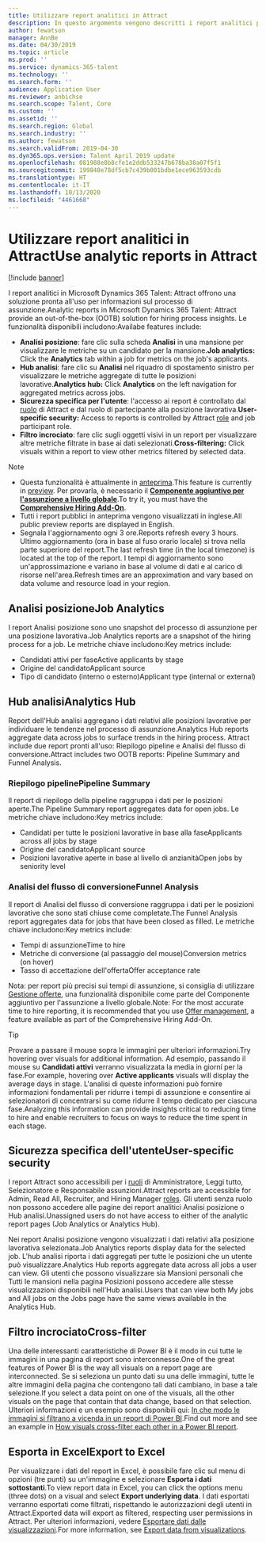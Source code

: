 ```yaml
---
title: Utilizzare report analitici in Attract
description: In questo argomento vengono descritti i report analitici per il processo di assunzione in Microsoft Dynamics 365 Talent - Attract
author: fewatson
manager: AnnBe
ms.date: 04/30/2019
ms.topic: article
ms.prod: ''
ms.service: dynamics-365-talent
ms.technology: ''
ms.search.form: ''
audience: Application User
ms.reviewer: anbichse
ms.search.scope: Talent, Core
ms.custom: ''
ms.assetid: ''
ms.search.region: Global
ms.search.industry: ''
ms.author: fewatson
ms.search.validFrom: 2019-04-30
ms.dyn365.ops.version: Talent April 2019 update
ms.openlocfilehash: 081988e8b8cfe1e2ddb533247b678ba38a07f5f1
ms.sourcegitcommit: 199848e78df5cb7c439b001bdbe1ece963593cdb
ms.translationtype: HT
ms.contentlocale: it-IT
ms.lasthandoff: 10/13/2020
ms.locfileid: "4461668"
---
```

# <a name="use-analytic-reports-in-attract"></a><span data-ttu-id="528ec-103">Utilizzare report analitici in Attract</span><span class="sxs-lookup"><span data-stu-id="528ec-103">Use analytic reports in Attract</span></span>

[!include [banner](includes/banner.md)]

<span data-ttu-id="528ec-104">I report analitici in Microsoft Dynamics 365 Talent: Attract offrono una soluzione pronta all'uso per informazioni sul processo di assunzione.</span><span class="sxs-lookup"><span data-stu-id="528ec-104">Analytic reports in Microsoft Dynamics 365 Talent: Attract provide an out-of-the-box (OOTB) solution for hiring process insights.</span></span> <span data-ttu-id="528ec-105">Le funzionalità disponibili includono:</span><span class="sxs-lookup"><span data-stu-id="528ec-105">Availabe features include:</span></span>

- <span data-ttu-id="528ec-106">**Analisi posizione**: fare clic sulla scheda **Analisi** in una mansione per visualizzare le metriche su un candidato per la mansione.</span><span class="sxs-lookup"><span data-stu-id="528ec-106">**Job analytics:** Click the **Analytics** tab within a job for metrics on the job's applicants.</span></span>
- <span data-ttu-id="528ec-107">**Hub analisi**: fare clic su **Analisi** nel riquadro di spostamento sinistro per visualizzare le metriche aggregate di tutte le posizioni lavorative.</span><span class="sxs-lookup"><span data-stu-id="528ec-107">**Analytics hub:** Click **Analytics** on the left navigation for aggregated metrics across jobs.</span></span>
- <span data-ttu-id="528ec-108">**Sicurezza specifica per l'utente**: l'accesso ai report è controllato dal [ruolo](security-attract.md) di Attract e dal ruolo di partecipante alla posizione lavorativa.</span><span class="sxs-lookup"><span data-stu-id="528ec-108">**User-specific security:** Access to reports is controlled by Attract [role](security-attract.md) and job participant role.</span></span>
- <span data-ttu-id="528ec-109">**Filtro incrociato**: fare clic sugli oggetti visivi in un report per visualizzare altre metriche filtrate in base ai dati selezionati.</span><span class="sxs-lookup"><span data-stu-id="528ec-109">**Cross-filtering:** Click visuals within a report to view other metrics filtered by selected data.</span></span>

>[!NOTE] 
>- <span data-ttu-id="528ec-110">Questa funzionalità è attualmente in [anteprima](access-preview-feature.md).</span><span class="sxs-lookup"><span data-stu-id="528ec-110">This feature is currently in [preview](access-preview-feature.md).</span></span> <span data-ttu-id="528ec-111">Per provarla, è necessario il [**Componente aggiuntivo per l'assunzione a livello globale**](attract-comprehensive-hiring.md).</span><span class="sxs-lookup"><span data-stu-id="528ec-111">To try it, you must have the [**Comprehensive Hiring Add-On**](attract-comprehensive-hiring.md).</span></span>
>- <span data-ttu-id="528ec-112">Tutti i report pubblici in anteprima vengono visualizzati in inglese.</span><span class="sxs-lookup"><span data-stu-id="528ec-112">All public preview reports are displayed in English.</span></span>
>- <span data-ttu-id="528ec-113">Segnala l'aggiornamento ogni 3 ore.</span><span class="sxs-lookup"><span data-stu-id="528ec-113">Reports refresh every 3 hours.</span></span> <span data-ttu-id="528ec-114">Ultimo aggiornamento (ora in base al fuso orario locale) si trova nella parte superiore del report.</span><span class="sxs-lookup"><span data-stu-id="528ec-114">The last refresh time (in the local timezone) is located at the top of the report.</span></span> <span data-ttu-id="528ec-115">I tempi di aggiornamento sono un'approssimazione e variano in base al volume di dati e al carico di risorse nell'area.</span><span class="sxs-lookup"><span data-stu-id="528ec-115">Refresh times are an approximation and vary based on data volume and resource load in your region.</span></span>

## <a name="job-analytics"></a><span data-ttu-id="528ec-116">Analisi posizione</span><span class="sxs-lookup"><span data-stu-id="528ec-116">Job Analytics</span></span>

<span data-ttu-id="528ec-117">I report Analisi posizione sono uno snapshot del processo di assunzione per una posizione lavorativa.</span><span class="sxs-lookup"><span data-stu-id="528ec-117">Job Analytics reports are a snapshot of the hiring process for a job.</span></span>  <span data-ttu-id="528ec-118">Le metriche chiave includono:</span><span class="sxs-lookup"><span data-stu-id="528ec-118">Key metrics include:</span></span>

- <span data-ttu-id="528ec-119">Candidati attivi per fase</span><span class="sxs-lookup"><span data-stu-id="528ec-119">Active applicants by stage</span></span>
- <span data-ttu-id="528ec-120">Origine del candidato</span><span class="sxs-lookup"><span data-stu-id="528ec-120">Applicant source</span></span>
- <span data-ttu-id="528ec-121">Tipo di candidato (interno o esterno)</span><span class="sxs-lookup"><span data-stu-id="528ec-121">Applicant type (internal or external)</span></span>

## <a name="analytics-hub"></a><span data-ttu-id="528ec-122">Hub analisi</span><span class="sxs-lookup"><span data-stu-id="528ec-122">Analytics Hub</span></span>

<span data-ttu-id="528ec-123">Report dell'Hub analisi aggregano i dati relativi alle posizioni lavorative per individuare le tendenze nel processo di assunzione.</span><span class="sxs-lookup"><span data-stu-id="528ec-123">Analytics Hub reports aggregate data across jobs to surface trends in the hiring process.</span></span> <span data-ttu-id="528ec-124">Attract include due report pronti all'uso: Riepilogo pipeline e Analisi del flusso di conversione.</span><span class="sxs-lookup"><span data-stu-id="528ec-124">Attract includes two OOTB reports: Pipeline Summary and Funnel Analysis.</span></span>

### <a name="pipeline-summary"></a><span data-ttu-id="528ec-125">Riepilogo pipeline</span><span class="sxs-lookup"><span data-stu-id="528ec-125">Pipeline Summary</span></span>

<span data-ttu-id="528ec-126">Il report di riepilogo della pipeline raggruppa i dati per le posizioni aperte.</span><span class="sxs-lookup"><span data-stu-id="528ec-126">The Pipeline Summary report aggregates data for open jobs.</span></span> <span data-ttu-id="528ec-127">Le metriche chiave includono:</span><span class="sxs-lookup"><span data-stu-id="528ec-127">Key metrics include:</span></span>

- <span data-ttu-id="528ec-128">Candidati per tutte le posizioni lavorative in base alla fase</span><span class="sxs-lookup"><span data-stu-id="528ec-128">Applicants across all jobs by stage</span></span>
- <span data-ttu-id="528ec-129">Origine del candidato</span><span class="sxs-lookup"><span data-stu-id="528ec-129">Applicant source</span></span>
- <span data-ttu-id="528ec-130">Posizioni lavorative aperte in base al livello di anzianità</span><span class="sxs-lookup"><span data-stu-id="528ec-130">Open jobs by seniority level</span></span>

### <a name="funnel-analysis"></a><span data-ttu-id="528ec-131">Analisi del flusso di conversione</span><span class="sxs-lookup"><span data-stu-id="528ec-131">Funnel Analysis</span></span>

<span data-ttu-id="528ec-132">Il report di Analisi del flusso di conversione raggruppa i dati per le posizioni lavorative che sono stati chiuse come completate.</span><span class="sxs-lookup"><span data-stu-id="528ec-132">The Funnel Analysis report aggregates data for jobs that have been closed as filled.</span></span> <span data-ttu-id="528ec-133">Le metriche chiave includono:</span><span class="sxs-lookup"><span data-stu-id="528ec-133">Key metrics include:</span></span>

- <span data-ttu-id="528ec-134">Tempi di assunzione</span><span class="sxs-lookup"><span data-stu-id="528ec-134">Time to hire</span></span>
- <span data-ttu-id="528ec-135">Metriche di conversione (al passaggio del mouse)</span><span class="sxs-lookup"><span data-stu-id="528ec-135">Conversion metrics (on hover)</span></span>
- <span data-ttu-id="528ec-136">Tasso di accettazione dell'offerta</span><span class="sxs-lookup"><span data-stu-id="528ec-136">Offer acceptance rate</span></span>

<span data-ttu-id="528ec-137">Nota: per report più precisi sui tempi di assunzione, si consiglia di utilizzare [Gestione offerte](offer-setup.md), una funzionalità disponibile come parte del Componente aggiuntivo per l'assunzione a livello globale.</span><span class="sxs-lookup"><span data-stu-id="528ec-137">Note: For the most accurate time to hire reporting, it is recommended that you use [Offer management](offer-setup.md), a feature available as part of the Comprehensive Hiring Add-On.</span></span>

>[!TIP] 
><span data-ttu-id="528ec-138">Provare a passare il mouse sopra le immagini per ulteriori informazioni.</span><span class="sxs-lookup"><span data-stu-id="528ec-138">Try hovering over visuals for additional information.</span></span> <span data-ttu-id="528ec-139">Ad esempio, passando il mouse su **Candidati attivi** verranno visualizzata la media in giorni per la fase.</span><span class="sxs-lookup"><span data-stu-id="528ec-139">For example, hovering over **Active applicants** visuals will display the average days in stage.</span></span> <span data-ttu-id="528ec-140">L'analisi di queste informazioni può fornire informazioni fondamentali per ridurre i tempi di assunzione e consentire ai selezionatori di concentrarsi su come ridurre il tempo dedicato per ciascuna fase.</span><span class="sxs-lookup"><span data-stu-id="528ec-140">Analyzing this information can provide insights critical to reducing time to hire and enable recruiters to focus on ways to reduce the time spent in each stage.</span></span>

## <a name="user-specific-security"></a><span data-ttu-id="528ec-141">Sicurezza specifica dell'utente</span><span class="sxs-lookup"><span data-stu-id="528ec-141">User-specific security</span></span>

<span data-ttu-id="528ec-142">I report Attract sono accessibili per i [ruoli](security-attract.md) di Amministratore, Leggi tutto, Selezionatore e Responsabile assunzioni.</span><span class="sxs-lookup"><span data-stu-id="528ec-142">Attract reports are accessible for Admin, Read All, Recruiter, and Hiring Manager [roles](security-attract.md).</span></span> <span data-ttu-id="528ec-143">Gli utenti senza ruolo non possono accedere alle pagine dei report analitici Analisi posizione o Hub analisi.</span><span class="sxs-lookup"><span data-stu-id="528ec-143">Unassigned users do not have access to either of the analytic report pages (Job Analytics or Analytics Hub).</span></span>

<span data-ttu-id="528ec-144">Nei report Analisi posizione vengono visualizzati i dati relativi alla posizione lavorativa selezionata.</span><span class="sxs-lookup"><span data-stu-id="528ec-144">Job Analytics reports display data for the selected job.</span></span> <span data-ttu-id="528ec-145">L'hub analisi riporta i dati aggregati per tutte le posizioni che un utente può visualizzare.</span><span class="sxs-lookup"><span data-stu-id="528ec-145">Analytics Hub reports aggregate data across all jobs a user can view.</span></span> <span data-ttu-id="528ec-146">Gli utenti che possono visualizzare sia Mansioni personali che Tutti le mansioni nella pagina Posizioni possono accedere alle stesse visualizzazioni disponibili nell'Hub analisi.</span><span class="sxs-lookup"><span data-stu-id="528ec-146">Users that can view both My jobs and All jobs on the Jobs page have the same views available in the Analytics Hub.</span></span>

## <a name="cross-filter"></a><span data-ttu-id="528ec-147">Filtro incrociato</span><span class="sxs-lookup"><span data-stu-id="528ec-147">Cross-filter</span></span>

<span data-ttu-id="528ec-148">Una delle interessanti caratteristiche di Power BI è il modo in cui tutte le immagini in una pagina di report sono interconnesse.</span><span class="sxs-lookup"><span data-stu-id="528ec-148">One of the great features of Power BI is the way all visuals on a report page are interconnected.</span></span> <span data-ttu-id="528ec-149">Se si seleziona un punto dati su una delle immagini, tutte le altre immagini della pagina che contengono tali dati cambiano, in base a tale selezione.</span><span class="sxs-lookup"><span data-stu-id="528ec-149">If you select a data point on one of the visuals, all the other visuals on the page that contain that data change, based on that selection.</span></span> <span data-ttu-id="528ec-150">Ulteriori informazioni e un esempio sono disponibili qui: [In che modo le immagini si filtrano a vicenda in un report di Power BI](https://docs.microsoft.com/power-bi/consumer/end-user-interactions).</span><span class="sxs-lookup"><span data-stu-id="528ec-150">Find out more and see an example in [How visuals cross-filter each other in a Power BI report](https://docs.microsoft.com/power-bi/consumer/end-user-interactions).</span></span>

## <a name="export-to-excel"></a><span data-ttu-id="528ec-151">Esporta in Excel</span><span class="sxs-lookup"><span data-stu-id="528ec-151">Export to Excel</span></span>

<span data-ttu-id="528ec-152">Per visualizzare i dati del report in Excel, è possibile fare clic sul menu di opzioni (tre punti) su un'immagine e selezionare **Esporta i dati sottostanti**.</span><span class="sxs-lookup"><span data-stu-id="528ec-152">To view report data in Excel, you can click the options menu (three dots) on a visual and select **Export underlying data**.</span></span> <span data-ttu-id="528ec-153">I dati esportati verranno esportati come filtrati, rispettando le autorizzazioni degli utenti in Attract.</span><span class="sxs-lookup"><span data-stu-id="528ec-153">Exported data will export as filtered, respecting user permissions in Attract.</span></span> <span data-ttu-id="528ec-154">Per ulteriori informazioni, vedere [Esportare dati dalle visualizzazioni](https://docs.microsoft.com/power-bi/visuals/power-bi-visualization-export-data).</span><span class="sxs-lookup"><span data-stu-id="528ec-154">For more information, see [Export data from visualizations](https://docs.microsoft.com/power-bi/visuals/power-bi-visualization-export-data).</span></span>
